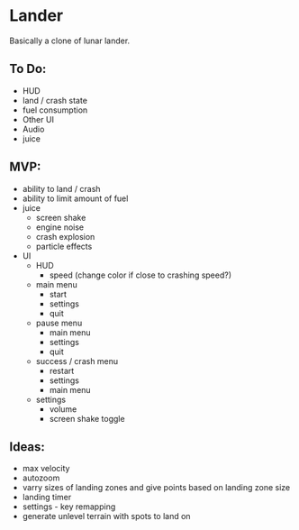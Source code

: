 # Lander
Basically a clone of lunar lander.

## To Do:
- HUD
- land / crash state
- fuel consumption
- Other UI
- Audio
- juice

## MVP:
- ability to land / crash
- ability to limit amount of fuel
- juice
	- screen shake
	- engine noise
	- crash explosion
	- particle effects
- UI
	- HUD
		- speed (change color if close to crashing speed?)
	- main menu
		- start
		- settings
		- quit
	- pause menu
		- main menu
		- settings
		- quit
	- success / crash menu
		- restart
		- settings
		- main menu
	- settings
		- volume
		- screen shake toggle

## Ideas:
- max velocity
- autozoom
- varry sizes of landing zones and give points based on landing zone size
- landing timer
- settings - key remapping
- generate unlevel terrain with spots to land on

